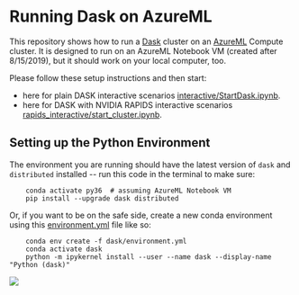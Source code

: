 # Running Dask on AzureML

This repository shows how to run a [Dask](https://docs.dask.org/en/latest/) cluster on an [AzureML](https://docs.microsoft.com/en-us/azure/machine-learning/service/) Compute cluster. It is designed to run on an AzureML Notebook VM (created after 8/15/2019), but it should work on your local computer, too. 

Please follow these setup instructions and then start:
 
- here for plain DASK interactive scenarios [interactive/StartDask.ipynb](interactive/StartDask.ipynb).
- here for DASK with NVIDIA RAPIDS interactive scenarios [rapids_interactive/start_cluster.ipynb](rapids_interactive/start_cluster.ipynb).

## Setting up the Python Environment
The environment you are running should have the latest version of `dask` and `distributed` installed -- run this code in the terminal to make sure:

```shell
    conda activate py36  # assuming AzureML Notebook VM
    pip install --upgrade dask distributed
```

Or, if you want to be on the safe side, create a new conda environment using this [environment.yml](dask/environment.yml) file like so:

```shell
    conda env create -f dask/environment.yml  
    conda activate dask
    python -m ipykernel install --user --name dask --display-name "Python (dask)"
```

![](img/dask-status.gif)

